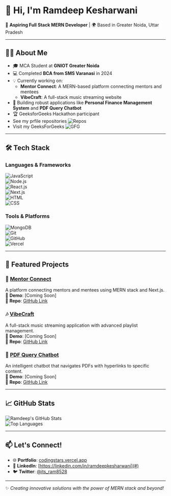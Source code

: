 # 👋 Hi, I'm Ramdeep Kesharwani  

🚀 **Aspiring Full Stack MERN Developer** | 🌍 Based in Greater Noida, Uttar Pradesh  

---

## 👨‍💻 About Me  

- 🎓 MCA Student at **GNIOT Greater Noida**  
- 💻 Completed **BCA from SMS Varanasi** in 2024  
- 💡 Currently working on:  
  - **Mentor Connect**: A MERN-based platform connecting mentors and mentees  
  - **VibeCraft**: A full-stack music streaming website  
- 🌟 Building robust applications like **Personal Finance Management System** and **PDF Query Chatbot**  
- 🏆 GeeksforGeeks Hackathon participant
- See my prfile repositories ![Repos](https://github.com/ram8528?tab=repositories)
- Visit my GeeksForGeeks  ![GFG]([https://geeksforgeeks.org/skcoder123](https://www.geeksforgeeks.org/user/skcoder123/))

---

## 🛠️ Tech Stack  

### Languages & Frameworks  
![JavaScript](https://img.shields.io/badge/-JavaScript-F7DF1E?logo=javascript&logoColor=black)  
![Node.js](https://img.shields.io/badge/-Node.js-339933?logo=node.js&logoColor=white)  
![React.js](https://img.shields.io/badge/-React.js-61DAFB?logo=react&logoColor=black)  
![Next.js](https://img.shields.io/badge/-Next.js-000000?logo=next.js&logoColor=white)  
![HTML](https://img.shields.io/badge/-HTML-E34F26?logo=html5&logoColor=white)  
![CSS](https://img.shields.io/badge/-CSS-1572B6?logo=css3&logoColor=white)  

### Tools & Platforms  
![MongoDB](https://img.shields.io/badge/-MongoDB-47A248?logo=mongodb&logoColor=white)  
![Git](https://img.shields.io/badge/-Git-F05032?logo=git&logoColor=white)  
![GitHub](https://img.shields.io/badge/-GitHub-181717?logo=github&logoColor=white)  
![Vercel](https://img.shields.io/badge/-Vercel-000000?logo=vercel&logoColor=white)  

---

## 🚀 Featured Projects  

### 🌟 [Mentor Connect](#)  
A platform connecting mentors and mentees using MERN stack and Next.js.  
🔗 **Demo**: [Coming Soon]  
🔗 **Repo**: [GitHub Link](#)  

### 🎶 [VibeCraft](#)  
A full-stack music streaming application with advanced playlist management.  
🔗 **Demo**: [Coming Soon]  
🔗 **Repo**: [GitHub Link](#)  

### 📖 [PDF Query Chatbot](#)  
An intelligent chatbot that navigates PDFs with hyperlinks to specific content.  
🔗 **Demo**: [Coming Soon]  
🔗 **Repo**: [GitHub Link](#)  

---

## 📈 GitHub Stats  

![Ramdeep's GitHub Stats](https://github-readme-stats.vercel.app/api?username=ram8528&show_icons=true&theme=radical)  
![Top Languages](https://github-readme-stats.vercel.app/api/top-langs/?username=ram8528&layout=compact&theme=radical)  

---

## 📫 Let's Connect!  

- 🌐 **Portfolio**: [codingstars.vercel.app](#)  
- 💼 **LinkedIn**: [https://linkedin.com/in/ramdeepkesharwani](#)  
- 🐦 **Twitter**: [@its_ram8528](#)  

---

✨ *Creating innovative solutions with the power of MERN stack and beyond!*  
